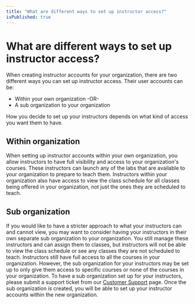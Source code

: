 ```yaml
---
title: "What are different ways to set up instructor access?"
isPublished: true
---
```


# What are different ways to set up instructor access?

When creating instructor accounts for your organization, there are two different ways you can set up instructor access. Their user accounts can be:
- Within your own organization -OR-
- A sub organization to your organization

How you decide to set up your instructors depends on what kind of access you want them to have. 

## Within organization

When setting up instructor accounts within your own organization, you allow instructors to have full visibility and access to your organization's courses. These instructors can launch any of the labs that are available to your organization to prepare to teach them. Instructors within your organization also have access to view the class schedule for all classes being offered in your organization, not just the ones they are scheduled to teach.

## Sub organization

If you would like to have a stricter approach to what your instructors can and cannot view, you may want to consider having your instructors in their own separate sub organization to your organization. You still manage these instructors and can assign them to classes, but instructors will not be able to view the class schedule or see any classes they are not scheduled to teach. Instructors still have full access to all the courses in your organization. However, the sub organization for your instructors may be set up to only give them access to specific courses or none of the courses in your organization. To have a sub organization set up for your instructors, please submit a support ticket from our [Customer Support](https://www.skillable.com/customer-support/) page. Once the sub organization is created, you will be able to set up your instructor accounts within the new organization.
